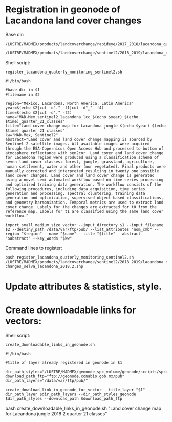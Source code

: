 # Registration in geonode of Lacandona land cover changes


Base dir:

```
/LUSTRE/MADMEX/products/landcoverchange/rapideye/2017_2018/lacandona_quarterly_monitoring/

/LUSTRE/MADMEX/products/landcoverchange/sentinel2/2018_2019/lacandona_quarterly_monitoring/
```

Shell script:

`register_lacandona_quaterly_monitoring_sentinel2.sh`

```
#!/bin/bash

#base dir in $1
#filename in $2

region="Mexico, Lacandona, North America, Latin America"
year=$(echo $2|cut -d"." -f1|cut -d"_" -f4)
time=$(echo $2|cut -d"." -f2)
name="MAD-Mex_sentinel2_lacandona_lcc_$(echo $year)_$(echo $time)_quarter_21_classes"
title="Land cover change map for Lacandona jungle $(echo $year) $(echo $time) quarter 21 classes"
kw="MAD-Mex, Sentinel2"
abstract="Land cover and land cover change mapping is sourced by Sentinel 2 satellite images. All available images were acquired through the ESA-Copernicus Open Access Hub and processed to bottom of atmosphere reflectance with sen2cor. Land cover and land cover change for Lacandona region were produced using a classification scheme of seven land cover classes: forest, jungle, grassland, agriculture, human settlement, water and other (non vegetated). Final products were manually corrected and interpreted resulting in twenty one possible land cover changes. Land cover and land cover change is generated using a novel semi automated workflow based on time series processing and optimized training data generation. The workflow consists of the following procedures, including data acquisition, time series generation and processing, spectral clustering, training data generation and optimization, supervised object-based classifications, and geometry harmonization. Temporal metrics are used to extract land cover change. Labels for the changes are extracted for t0 from the reference map. Labels for t1 are classified using the same land cover workflow."

import_small_medium_size_vector --input_directory $1 --input_filename $2 --destiny_path /data/var/ftp/pub/ --list_attributes "nom_cmb" --region "$region" --name "$name" --title "$title" --abstract "$abstract" --key_words "$kw"

```

Command lines to register:

```
bash register_lacandona_quaterly_monitoring_sentinel2.sh /LUSTRE/MADMEX/products/landcoverchange/sentinel2/2018_2019/lacandona_quarterly_monitoring/ changes_selva_lacandona_2018.2.shp

```

# Update attributes & statistics, style.

# Create downloadable links for vectors:

Shell script:

`create_downloadable_links_in_geonode.sh`

```
#!/bin/bash

#title of layer already registered in geonode in $1

dir_path_styles="/LUSTRE/MADMEX/geonode_spc_volume/geonode/scripts/spcgeonode/_volume_geodatadir/workspaces/geonode/styles"
download_path_ftp="ftp://geonode.conabio.gob.mx/pub"
dir_path_layers="/data/var/ftp/pub/"

create_download_link_in_geonode_for_vector --title_layer "$1" --dir_path_layer $dir_path_layers --dir_path_styles_geonode $dir_path_styles --download_path $download_path_ftp
```


bash create_downloadable_links_in_geonode.sh "Land cover change map for Lacandona jungle 2018 2 quarter 21 classes"

